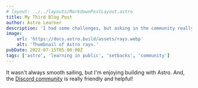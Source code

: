 ```yaml
---
# layout: ../../layouts/MarkdownPostLayout.astro
title: My Third Blog Post
author: Astro Learner
description: 'I had some challenges, but asking in the community really helped!'
image:
    url: 'https://docs.astro.build/assets/rays.webp'
    alt: 'Thumbnail of Astro rays.'
pubDate: 2022-07-15T05:00:00Z
tags: ['astro', 'learning in public', 'setbacks', 'community']
---
```


It wasn't always smooth sailing, but I'm enjoying building with Astro. And, the [Discord community](https://astro.build/chat) is really friendly and helpful!
